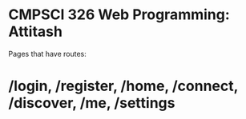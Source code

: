 # CMPSCI 326 Web Programming: Attitash

Pages that have routes:

/login, /register, /home, /connect, /discover, /me, /settings
======================================
